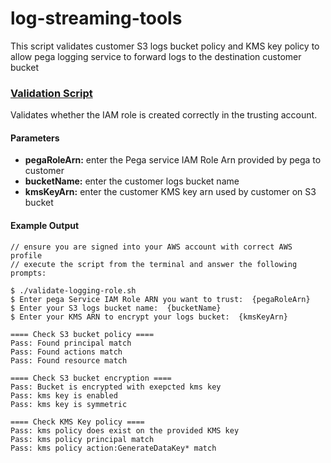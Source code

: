 
# log-streaming-tools

This script validates customer S3 logs bucket policy and KMS key policy to allow pega logging service to forward logs to the destination customer bucket 

###  [Validation Script](validate-logging-role.sh)

Validates whether the IAM role is created correctly in the trusting account.

#### Parameters
* **pegaRoleArn:** enter the Pega service IAM Role Arn provided by pega to customer
* **bucketName:** enter the customer logs bucket name
* **kmsKeyArn:** enter the customer KMS key arn used by customer on S3 bucket

#### Example Output
```
// ensure you are signed into your AWS account with correct AWS profile 
// execute the script from the terminal and answer the following prompts: 

$ ./validate-logging-role.sh
$ Enter pega Service IAM Role ARN you want to trust:  {pegaRoleArn}
$ Enter your S3 logs bucket name:  {bucketName}
$ Enter your KMS ARN to encrypt your logs bucket:  {kmsKeyArn}

==== Check S3 bucket policy ====
Pass: Found principal match
Pass: Found actions match
Pass: Found resource match

==== Check S3 bucket encryption ====
Pass: Bucket is encrypted with exepcted kms key
Pass: kms key is enabled
Pass: kms key is symmetric

==== Check KMS Key policy ====
Pass: kms policy does exist on the provided KMS key
Pass: kms policy principal match
Pass: kms policy action:GenerateDataKey* match
```
